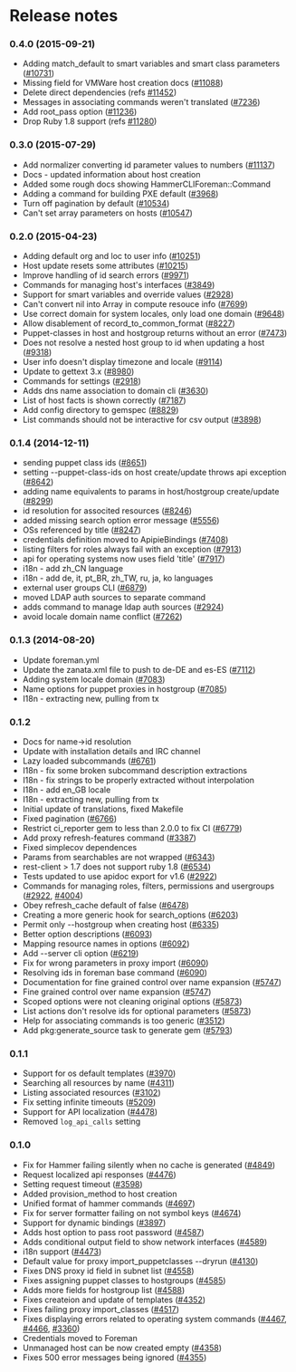 Release notes
=============

### 0.4.0 (2015-09-21)
* Adding match_default to smart variables and smart class parameters ([#10731](http://projects.theforeman.org/issues/10731))
* Missing field for VMWare host creation docs ([#11088](http://projects.theforeman.org/issues/11088))
* Delete direct dependencies (refs [#11452](http://projects.theforeman.org/issues/11452))
* Messages in associating commands weren't translated ([#7236](http://projects.theforeman.org/issues/7236))
* Add root_pass option ([#11236](http://projects.theforeman.org/issues/11236))
* Drop Ruby 1.8 support (refs [#11280](http://projects.theforeman.org/issues/11280))


### 0.3.0 (2015-07-29)
* Add normalizer converting id parameter values to numbers ([#11137](http://projects.theforeman.org/issues/11137))
* Docs - updated information about host creation
* Added some rough docs showing HammerCLIForeman::Command
* Adding a command for building PXE default ([#3968](http://projects.theforeman.org/issues/3968))
* Turn off pagination by default ([#10534](http://projects.theforeman.org/issues/10534))
* Can't set array parameters on hosts ([#10547](http://projects.theforeman.org/issues/10547))


### 0.2.0 (2015-04-23)
* Adding default org and loc to user info ([#10251](http://projects.theforeman.org/issues/10251))
* Host update resets some attributes ([#10215](http://projects.theforeman.org/issues/10215))
* Improve handling of id search errors ([#9971](http://projects.theforeman.org/issues/9971))
* Commands for managing host's interfaces ([#3849](http://projects.theforeman.org/issues/3849))
* Support for smart variables and override values ([#2928](http://projects.theforeman.org/issues/2928))
* Can't convert nil into Array in compute resouce info ([#7699](http://projects.theforeman.org/issues/7699))
* Use correct domain for system locales, only load one domain ([#9648](http://projects.theforeman.org/issues/9648))
* Allow disablement of record_to_common_format ([#8227](http://projects.theforeman.org/issues/8227))
* Puppet-classes in host and hostgroup returns without an error ([#7473](http://projects.theforeman.org/issues/7473))
* Does not resolve a nested host group to id when updating a host ([#9318](http://projects.theforeman.org/issues/9318))
* User info doesn't display timezone and locale ([#9114](http://projects.theforeman.org/issues/9114))
* Update to gettext 3.x ([#8980](http://projects.theforeman.org/issues/8980))
* Commands for settings ([#2918](http://projects.theforeman.org/issues/2918))
* Adds dns name association to domain cli ([#3630](http://projects.theforeman.org/issues/3630))
* List of host facts is shown correctly ([#7187](http://projects.theforeman.org/issues/7187))
* Add config directory to gemspec ([#8829](http://projects.theforeman.org/issues/8829))
* List commands should not be interactive for csv output ([#3898](http://projects.theforeman.org/issues/3898))


### 0.1.4 (2014-12-11)
* sending puppet class ids ([#8651](http://projects.theforeman.org/issues/8651))
* setting --puppet-class-ids on host create/update throws api exception ([#8642](http://projects.theforeman.org/issues/8642))
* adding name equivalents to params in host/hostgroup create/update ([#8299](http://projects.theforeman.org/issues/8299))
* id resolution for associted resources ([#8246](http://projects.theforeman.org/issues/8246))
* added missing search option error message ([#5556](http://projects.theforeman.org/issues/5556))
* OSs referenced by title ([#8247](http://projects.theforeman.org/issues/8247))
* credentials definition moved to ApipieBindings ([#7408](http://projects.theforeman.org/issues/7408))
* listing filters for roles always fail with an exception ([#7913](http://projects.theforeman.org/issues/7913))
* api for operating systems now uses field 'title' ([#7917](http://projects.theforeman.org/issues/7917))
* i18n - add zh_CN language
* i18n - add de, it, pt_BR, zh_TW, ru, ja, ko languages
* external user groups CLI ([#6879](http://projects.theforeman.org/issues/6879))
* moved LDAP auth sources to separate command
* adds command to manage ldap auth sources ([#2924](http://projects.theforeman.org/issues/2924))
* avoid locale domain name conflict ([#7262](http://projects.theforeman.org/issues/7262))


### 0.1.3 (2014-08-20)
* Update foreman.yml
* Update the zanata.xml file to push to de-DE and es-ES ([#7112](http://projects.theforeman.org/issues/7112))
* Adding system locale domain ([#7083](http://projects.theforeman.org/issues/7083))
* Name options for puppet proxies in hostgroup ([#7085](http://projects.theforeman.org/issues/7085))
* I18n - extracting new, pulling from tx


### 0.1.2
* Docs for name->id resolution
* Update with installation details and IRC channel
* Lazy loaded subcommands ([#6761](http://projects.theforeman.org/issues/6761))
* I18n - fix some broken subcommand description extractions
* I18n - fix strings to be properly extracted without interpolation
* I18n - add en_GB locale
* I18n - extracting new, pulling from tx
* Initial update of translations, fixed Makefile
* Fixed pagination ([#6766](http://projects.theforeman.org/issues/6766))
* Restrict ci_reporter gem to less than 2.0.0 to fix CI ([#6779](http://projects.theforeman.org/issues/6779))
* Add proxy refresh-features command ([#3387](http://projects.theforeman.org/issues/3387))
* Fixed simplecov dependences
* Params from searchables are not wrapped ([#6343](http://projects.theforeman.org/issues/6343))
* rest-client > 1.7 does not support ruby 1.8 ([#6534](http://projects.theforeman.org/issues/6534))
* Tests updated to use apidoc export for v1.6 ([#2922](http://projects.theforeman.org/issues/2922))
* Commands for managing roles, filters, permissions and usergroups ([#2922](http://projects.theforeman.org/issues/2922), [#4004](http://projects.theforeman.org/issues/4004))
* Obey refresh_cache default of false ([#6478](http://projects.theforeman.org/issues/6478))
* Creating a more generic hook for search_options ([#6203](http://projects.theforeman.org/issues/6203))
* Permit only --hostgroup when creating host ([#6335](http://projects.theforeman.org/issues/6335))
* Better option descriptions ([#6093](http://projects.theforeman.org/issues/6093))
* Mapping resource names in options ([#6092](http://projects.theforeman.org/issues/6092))
* Add --server cli option ([#6219](http://projects.theforeman.org/issues/6219))
* Fix for wrong parameters in proxy import ([#6090](http://projects.theforeman.org/issues/6090))
* Resolving ids in foreman base command ([#6090](http://projects.theforeman.org/issues/6090))
* Documentation for fine grained control over name expansion ([#5747](http://projects.theforeman.org/issues/5747))
* Fine grained control over name expansion ([#5747](http://projects.theforeman.org/issues/5747))
* Scoped options were not cleaning original options ([#5873](http://projects.theforeman.org/issues/5873))
* List actions don't resolve ids for optional parameters ([#5873](http://projects.theforeman.org/issues/5873))
* Help for associating commands is too generic ([#3512](http://projects.theforeman.org/issues/3512))
* Add pkg:generate_source task to generate gem ([#5793](http://projects.theforeman.org/issues/5793))

### 0.1.1
* Support for os default templates ([#3970](http://projects.theforeman.org/issues/3970))
* Searching all resources by name ([#4311](http://projects.theforeman.org/issues/4311))
* Listing associated resources ([#3102](http://projects.theforeman.org/issues/3102))
* Fix setting infinite timeouts ([#5209](http://projects.theforeman.org/issues/5209))
* Support for API localization ([#4478](http://projects.theforeman.org/issues/4478))
* Removed `log_api_calls` setting

### 0.1.0
* Fix for Hammer failing silently when no cache is generated ([#4849](http://projects.theforeman.org/issues/4849))
* Request localized api responses ([#4476](http://projects.theforeman.org/issues/4476))
* Setting request timeout ([#3598](http://projects.theforeman.org/issues/3598))
* Added provision_method to host creation
* Unified format of hammer commands ([#4697](http://projects.theforeman.org/issues/4697))
* Fix for server formatter failing on not symbol keys ([#4674](http://projects.theforeman.org/issues/4674))
* Support for dynamic bindings ([#3897](http://projects.theforeman.org/issues/3897))
* Adds host option to pass root password ([#4587](http://projects.theforeman.org/issues/4587))
* Adds conditional output field to show network interfaces ([#4589](http://projects.theforeman.org/issues/4589))
* i18n support ([#4473](http://projects.theforeman.org/issues/4473))
* Default value for proxy import_puppetclasses --dryrun ([#4130](http://projects.theforeman.org/issues/4130))
* Fixes DNS proxy id field in subnet list ([#4558](http://projects.theforeman.org/issues/4558))
* Fixes assigning puppet classes to hostgroups ([#4585](http://projects.theforeman.org/issues/4585))
* Adds more fields for hostgroup list ([#4588](http://projects.theforeman.org/issues/4588))
* Fixes createion and update of templates ([#4352](http://projects.theforeman.org/issues/4352))
* Fixes failing proxy import_classes ([#4517](http://projects.theforeman.org/issues/4517))
* Fixes displaying errors related to operating system commands ([#4467](http://projects.theforeman.org/issues/4467), [#4466](http://projects.theforeman.org/issues/4466), [#3360](http://projects.theforeman.org/issues/3360))
* Credentials moved to Foreman
* Unmanaged host can be now created empty ([#4358](http://projects.theforeman.org/issues/4358))
* Fixes 500 error messages being ignored ([#4355](http://projects.theforeman.org/issues/4355))
